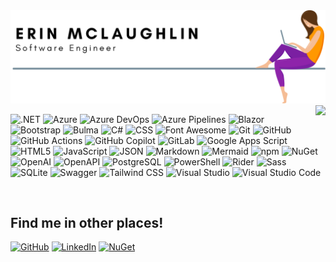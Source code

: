 <picture>
  <source media="(prefers-color-scheme: dark)" srcset="header-dark.svg" />
  <img src="header-light.svg"/>
</picture>
<!--
<picture>
  <source align="center" media="(prefers-color-scheme: dark)" srcset="https://github-readme-activity-graph.vercel.app/graph?username=erinnmclaughlin&theme=github-dark&hide_border=true&custom_title=Recent%20Contribution%20History&title_color=ffffff&line=ffffff&area=true" />
  <img align="center" src="https://github-readme-activity-graph.vercel.app/graph?username=erinnmclaughlin&theme=minimal&hide_border=true&custom_title=Recent%20Contribution%20History" />
</picture>-->

<picture>
  <source align="right" media="(prefers-color-scheme: dark)" srcset="https://github-readme-stats.vercel.app/api/top-langs?username=erinnmclaughlin&theme=transparent&border_color=30363d&title_color=ffffff&text_color=ffffff&card_width=400px" />
  <img  align="right" src="https://github-readme-stats.vercel.app/api/top-langs/?username=erinnmclaughlin&theme=transparent&border_color=d0d7de&title_color=000000&text_color=000000&card_width=400px" />
</picture>

<p align="left">
  <img alt=".NET"               src="https://img.shields.io/badge/.NET-512bd4?logo=.NET&style=flat-square&logoColor=white" />
  <img alt="Azure"              src="https://img.shields.io/badge/Azure-0078d4?logo=Microsoft%20Azure&style=flat-square&logoColor=white" />
  <img alt="Azure DevOps"       src="https://img.shields.io/badge/Azure%20DevOps-0078D7?logo=Azure%20DevOps&style=flat-square&logoColor=white" />
  <img alt="Azure Pipelines"    src="https://img.shields.io/badge/Azure%20Pipelines-2560e0?logo=Azure%20Pipelines&style=flat-square&logoColor=white" />
  <img alt="Blazor"             src="https://img.shields.io/badge/Blazor-512bd4?logo=Blazor&style=flat-square&logoColor=white" />
  <img alt="Bootstrap"          src="https://img.shields.io/badge/Bootstrap-7952b3?logo=Bootstrap&style=flat-square&logoColor=white" />
  <img alt="Bulma"              src="https://img.shields.io/badge/Bulma-00d1b2?logo=Bulma&style=flat-square&logoColor=white" />
  <img alt="C#"                 src="https://img.shields.io/badge/C%23-512bd4?logo=C%23&style=flat-square&logoColor=white" />
  <img alt="CSS"                src="https://img.shields.io/badge/CSS3-1572b6?logo=CSS3&style=flat-square&logoColor=white" />
  <img alt="Font Awesome"       src="https://img.shields.io/badge/Font%20Awesome-538dd7?logo=Font%20Awesome&style=flat-square&logoColor=white" />
  <img alt="Git"                src="https://img.shields.io/badge/Git-f05032?logo=Git&style=flat-square&logoColor=white" />
  <img alt="GitHub"             src="https://img.shields.io/badge/GitHub-181717?logo=GitHub&style=flat-square&logoColor=white" />
  <img alt="GitHub Actions"     src="https://img.shields.io/badge/GitHub%20Actions-2088ff?logo=GitHub%20Actions&style=flat-square&logoColor=white" />
  <img alt="GitHub Copilot"     src="https://img.shields.io/badge/GitHub%20Copilot-000000?logo=GitHub%20Copilot&style=flat-square&logoColor=white" />
  <img alt="GitLab"             src="https://img.shields.io/badge/Gitlab-fc6d26?logo=Gitlab&style=flat-square&logoColor=white" />
  <img alt="Google Apps Script" src="https://img.shields.io/badge/Google%20Apps%20Script-4285f4?logo=Google%20Apps%20Script&style=flat-square&logoColor=white" />
  <img alt="HTML5"              src="https://img.shields.io/badge/HTML5-e34f26?logo=HTML5&style=flat-square&logoColor=white" />
  <img alt="JavaScript"         src="https://img.shields.io/badge/JavaScript-f7df1e?logo=JavaScript&style=flat-square&logoColor=black" />
  <img alt="JSON"               src="https://img.shields.io/badge/JSON-000000?logo=JSON&style=flat-square&logoColor=white" />
  <img alt="Markdown"           src="https://img.shields.io/badge/Markdown-000000?logo=Markdown&style=flat-square&logoColor=white" />
  <img alt="Mermaid"            src="https://img.shields.io/badge/Mermaid-ff3670?logo=Mermaid&style=flat-square&logoColor=white" />
  <img alt="npm"                src="https://img.shields.io/badge/npm-cb3837?logo=npm&style=flat-square&logoColor=white" />
  <img alt="NuGet"              src="https://img.shields.io/badge/NuGet-004880?logo=NuGet&style=flat-square&logoColor=white" />
  <img alt="OpenAI"             src="https://img.shields.io/badge/OpenAI-412991?logo=OpenAI&style=flat-square&logoColor=white" />
  <img alt="OpenAPI"            src="https://img.shields.io/badge/OpenAPI-6ba539?logo=OpenAPI%20Initiative&style=flat-square&logoColor=white" />
  <img alt="PostgreSQL"         src="https://img.shields.io/badge/PostgreSQL-4169e1?logo=PostgreSQL&style=flat-square&logoColor=white" />
  <img alt="PowerShell"         src="https://img.shields.io/badge/PowerShell-5391fe?logo=Powershell&style=flat-square&logoColor=white" />
  <img alt="Rider"              src="https://img.shields.io/badge/Rider-000000?logo=Rider&style=flat-square&logoColor=white" />
  <img alt="Sass"               src="https://img.shields.io/badge/Sass-cc6699?logo=Sass&style=flat-square&logoColor=white" />
  <img alt="SQLite"             src="https://img.shields.io/badge/SQLite-003b57?logo=SQLite&style=flat-square&logoColor=white" />
  <img alt="Swagger"            src="https://img.shields.io/badge/Swagger-85ea2d?logo=Swagger&style=flat-square&logoColor=black" />
  <img alt="Tailwind CSS"       src="https://img.shields.io/badge/Tailwind%20CSS-06b6d4?logo=Tailwind%20CSS&style=flat-square&logoColor=white" />
  <img alt="Visual Studio"      src="https://img.shields.io/badge/Visual%20Studio-5c2d91?logo=Visual%20Studio&style=flat-square&logoColor=white" />
  <img alt="Visual Studio Code" src="https://img.shields.io/badge/Visual%20Studio%20Code-007acc?logo=Visual%20Studio%20Code&style=flat-square&logoColor=white" />
</p>

<br clear="both" />

<div>
  <h2>Find me in other places!</h2>
  <p>
    <a href="https://github.com/erinnmclaughlin"><img alt="GitHub" src="https://img.shields.io/badge/GitHub-181717?logo=GitHub&style=for-the-badge&logoColor=white" /></a>
    <a href="https://www.linkedin.com/in/e1mclaughlin"><img alt="LinkedIn" src="https://img.shields.io/badge/LinkedIn-0a66c2?logo=LinkedIn&style=for-the-badge&logoColor=white" /></a>
    <a href="https://www.nuget.org/profiles/erinnmclaughlin"><img alt="NuGet" src="https://img.shields.io/badge/NuGet-004880?logo=NuGet&style=for-the-badge&logoColor=white"/></a>
  </p>
</div>


<!-- GitHub Stats
<picture>
  <source srcset="https://github-readme-stats.vercel.app/api?username=erinnmclaughlin&show_icons=true&theme=transparent&border_color=30363d&title_color=ffffff&text_color=ffffff&card_width=1012px&include_all_commits=true" media="(prefers-color-scheme: dark)" />
  <img src="https://github-readme-stats.vercel.app/api?username=erinnmclaughlin&show_icons=true&theme=transparent&hide_border=true&title_color=000000&text_color=000000" />
</picture>
-->
